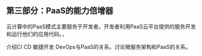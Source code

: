 ## **第三部分：PaaS的能力倍增器**

云计算中的PaaS模式主要服务于开发者。开发者利用PaaS云平台提供的服务开发和运行他们的应用代码。，

介绍CI CD 敏捷开发 DevOps与PaaS的关系。讨论微服务架构和PaaS的关系。

